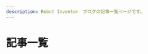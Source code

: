 ```yaml
---
description: Robot Inventor　ブログの記事一覧ページです。
---
```


# 記事一覧

<article-card style="display: none;"></article-card>

<script src="index.min.js"></script>
